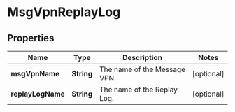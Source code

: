 
# MsgVpnReplayLog

## Properties
Name | Type | Description | Notes
------------ | ------------- | ------------- | -------------
**msgVpnName** | **String** | The name of the Message VPN. |  [optional]
**replayLogName** | **String** | The name of the Replay Log. |  [optional]



